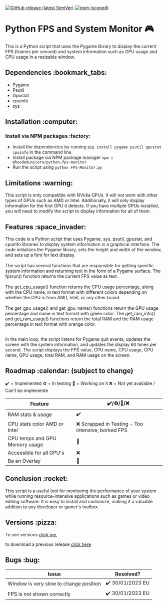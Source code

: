 [![GitHub release (latest SemVer)](https://img.shields.io/github/v/release/HoodedUnicorn/Python-FPS-Monitor?color=gree&label=Github)](https://github.com/HoodedUnicorn/Python-FPS-Monitor/releases)
[![npm (scoped)](https://img.shields.io/npm/v/@hoodedunicorn/python-fps-monitor?color=red)](https://www.npmjs.com/package/@hoodedunicorn/python-fps-monitor)


# Python FPS and System Monitor :video_game:

This is a Python script that uses the Pygame library to display the current FPS (frames per second) and system information such as GPU usage and CPU usage in a resizable window.
<br>
<h2>Dependencies :bookmark_tabs: </h2>

* Pygame
* Psutil
* Gpustat
* cpuinfo
* sys

<h2>Installation :computer: </h2>


<h3>Install via NPM packages :factory:</h3>

 * Install the dependencies by running `pip install pygame psutil gpustat cpuinfo` in the command line. <br>
 * Install package via NPM package manager `npm i @hoodedunicorn/python-fps-monitor` <br>
 * Run the script using `python FPS-Monitor.py`


<h2>Limitations :warning: </h2>

This script is only compatible with NVidia GPUs. It will not work with other types of GPUs such as AMD or Intel. Additionally, it will only display information for the first GPU it detects. If you have multiple GPUs installed, you will need to modify the script to display information for all of them.


<h2>Features :space_invader: </h2>
This code is a Python script that uses Pygame, sys, psutil, gpustat, and cpuinfo libraries to display system information in a graphical interface. The code initializes the Pygame library, sets the height and width of the window, and sets up a font for text display. <br>
<br>
The script has several functions that are responsible for getting specific system information and returning text in the form of a Pygame surface. The fpsrun() function returns the current FPS value as text. <br>
<br> The get_cpu_usage() function returns the CPU usage percentage, along with the CPU name, in text format with different colors depending on whether the CPU is from AMD, Intel, or any other brand. <br>
<br> The get_gpu_usage() and get_gpu_name() functions return the GPU usage percentage and name in text format with green color. The get_ram_info() and get_ram_usage() functions return the total RAM and the RAM usage percentage in text format with orange color.

<br> In the main loop, the script listens for Pygame quit events, updates the screen with the system information, and updates the display 60 times per second. The script displays the FPS value, CPU name, CPU usage, GPU name, GPU usage, total RAM, and RAM usage on the screen.

<h2>Roadmap :calendar: (subject to change)</h2>

:heavy_check_mark: = Implemented
:recycle: = In testing
:memo: = Working on it
:x: = Not yet available / Can't be implemente

| Feature | :heavy_check_mark:/:recycle:/:memo:/:x:|
| ---- | ---- | 
| RAM stats & usage | :heavy_check_mark: |
| CPU stats color AMD or Intel | :x: Scrapped in Testing - Too intensive, borked FPS|  
| CPU temps and GPU Memory usage | :memo: |
| Accessible for all GPU's | :x: |
| Be an Overlay | :memo: |


<h2>Conclusion :rocket:</h2>

This script is a useful tool for monitoring the performance of your system while running resource-intensive applications such as games or video editing software. It is easy to install and customize, making it a valuable addition to any developer or gamer's toolbox.


<h2>Versions :pizza:</h2>

To see versions [click me](Versions.md), 

to download a previous release [click here](releases)

<h2>Bugs :bug:</h2>

| Issue | Resolved? |
| ---- | ---- |
| Window is very slow to change position | :heavy_check_mark: 30/01/2023 EU |
| FPS is not shown correctly | :heavy_check_mark: 30/01/2023 EU |
